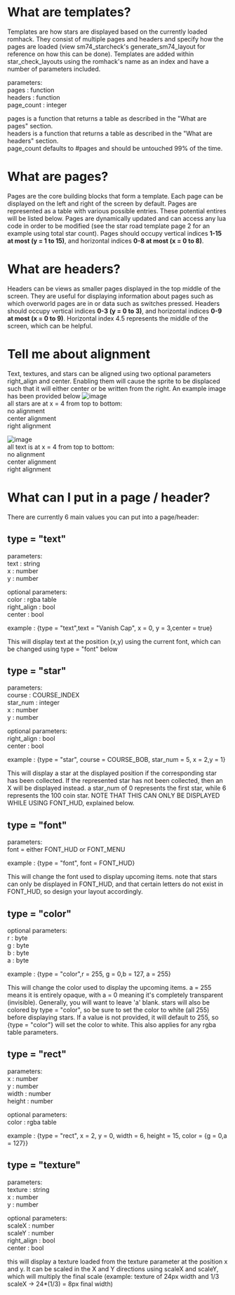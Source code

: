 # What are templates?

Templates are how stars are displayed based on the currently loaded romhack. They consist of multiple pages and headers and specify how the pages are loaded (view sm74_starcheck's generate_sm74_layout for reference on how this can be done). Templates are added within star_check_layouts using the romhack's name as an index and have a number of parameters included.

parameters:  
pages : function  
headers : function  
page_count : integer  

pages is a function that returns a table as described in the "What are pages" section.   
headers is a function that returns a table as described in the "What are headers" section.  
page_count defaults to #pages and should be untouched 99% of the time.  

# What are pages?

Pages are the core building blocks that form a template. Each page can be displayed on the left and right of the screen by default. Pages are represented as a table with various possible entries. These potential entires will be listed below. Pages are dynamically updated and can access any lua code in order to be modified (see the star road template page 2 for an example using total star count). Pages should occupy vertical indices **1-15 at most (y = 1 to 15)**, and horizontal indices **0-8 at most (x = 0 to 8)**. 

# What are headers?

Headers can be views as smaller pages displayed in the top middle of the screen. They are useful for displaying information about pages such as which overworld pages are in or data such as switches pressed. Headers should occupy vertical indices **0-3 (y = 0 to 3)**, and horizontal indices **0-9 at most (x = 0 to 9)**. Horizontal index 4.5 represents the middle of the screen, which can be helpful.

# Tell me about alignment

Text, textures, and stars can be aligned using two optional parameters right_align and center. Enabling them will cause the sprite to be displaced such that it will either center or be written from the right. An example image has been provided below
![image](https://github.com/andre1048576/StarCheckTemplates/assets/55166043/33948b84-0f34-4d1a-b7d3-848305b97e8f)  
all stars are at x = 4
from top to bottom:  
no alignment  
center alignment  
right alignment  

![image](https://github.com/andre1048576/StarCheckTemplates/assets/55166043/2c1854ec-b896-445b-babb-152249b89dd0)  
all text is at x = 4
from top to bottom:  
no alignment  
center alignment  
right alignment  

# What can I put in a page / header?

There are currently 6 main values you can put into a page/header:

## type = "text"  
parameters:  
text : string  
x : number  
y : number  

optional parameters:  
color : rgba table  
right_align : bool  
center : bool  

example : {type = "text",text = "Vanish Cap", x = 0, y = 3,center = true}

This will display text at the position (x,y) using the current font, which can be changed using type = "font" below

## type = "star"
parameters:  
course : COURSE_INDEX  
star_num : integer  
x : number  
y : number  

optional parameters:  
right_align : bool  
center : bool  

example : {type = "star", course = COURSE_BOB, star_num = 5, x = 2,y = 1}

This will display a star at the displayed position if the corresponding star has been collected. If the represented star has not been collected, then an X will be displayed instead. a star_num of 0 represents the first star, while 6 represents the 100 coin star. NOTE THAT THIS CAN ONLY BE DISPLAYED WHILE USING FONT_HUD, explained below.

## type = "font"
parameters:  
font = either FONT_HUD or FONT_MENU  

example : {type = "font", font = FONT_HUD}

This will change the font used to display upcoming items. note that stars can only be displayed in FONT_HUD, and that certain letters do not exist in FONT_HUD, so design your layout accordingly.

## type = "color"
optional parameters:  
r : byte  
g : byte  
b : byte  
a : byte  

example : {type = "color",r = 255, g = 0,b = 127, a = 255}

This will change the color used to display the upcoming items. a = 255 means it is entirely opaque, with a = 0 meaning it's completely transparent (invisible). Generally, you will want to leave 'a' blank. stars will also be colored by type = "color", so be sure to set the color to white (all 255) before displaying stars. If a value is not provided, it will default to 255, so {type = "color"} will set the color to white. This also applies for any rgba table parameters.

## type = "rect"  
parameters:  
x : number  
y : number  
width : number  
height : number  

optional parameters:  
color : rgba table  

example : {type = "rect", x = 2, y = 0, width = 6, height = 15, color = {g = 0,a = 127}}

## type = "texture"  
parameters:  
texture : string  
x : number  
y : number  

optional parameters:  
scaleX : number  
scaleY : number  
right_align : bool  
center : bool  

this will display a texture loaded from the texture parameter at the position x and y. It can be scaled in the X and Y directions using scaleX and scaleY, which will multiply the final scale (example: texture of 24px width and 1/3 scaleX -> 24*(1/3) = 8px final width)

